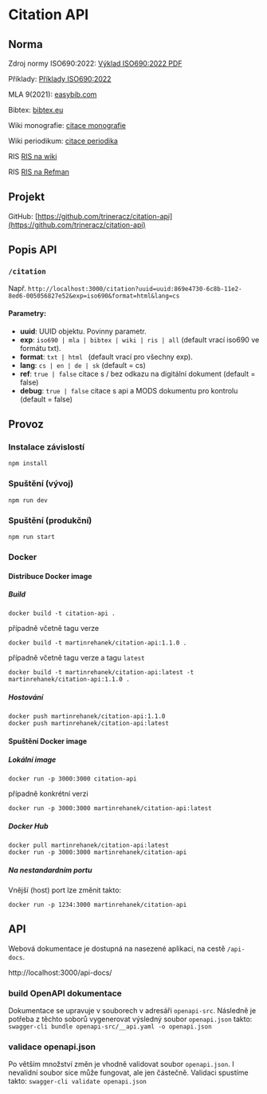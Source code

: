 # Citation API

## Norma

Zdroj normy ISO690:2022: [Výklad ISO690:2022 PDF](https://www.citace.com/Vyklad-CSN-ISO-690-2022.pdf)

Příklady: [Příklady ISO690:2022](https://citace.zcu.cz/home.html)

MLA 9(2021): [easybib.com](https://www.easybib.com/guides/citation-guides/mla-format/mla-citation/)

Bibtex: [bibtex.eu](https://bibtex.eu/)

Wiki monografie: [citace monografie](https://cs.wikipedia.org/wiki/%C5%A0ablona:Citace_monografie)

Wiki periodikum: [citace periodika](https://cs.wikipedia.org/wiki/%C5%A0ablona:Citace_periodika)

RIS [RIS na wiki](https://en.wikipedia.org/wiki/RIS_(file_format))

RIS [RIS na Refman](https://web.archive.org/web/20100726184137/http://www.refman.com/support/risformat_tags_01.asp)

## Projekt

GitHub: [https://github.com/trineracz/citation-api](https://github.com/trineracz/citation-api)

## Popis API

### `/citation`

Např. `http://localhost:3000/citation?uuid=uuid:869e4730-6c8b-11e2-8ed6-005056827e52&exp=iso690&format=html&lang=cs`

#### Parametry:

- **uuid**: UUID objektu. Povinny parametr.
- **exp**: `iso690 | mla | bibtex | wiki | ris | all` (default vrací iso690 ve formátu txt).
- **format**: `txt | html ` (default vrací pro všechny exp).
- **lang**: `cs | en | de | sk` (default = cs)
- **ref**: `true | false` citace s / bez odkazu na digitální dokument (default = false)
- **debug**: `true | false` citace s api a MODS dokumentu pro kontrolu (default = false)


## Provoz

### Instalace závislostí
```
npm install
```

### Spuštění (vývoj)
```
npm run dev
```

### Spuštění (produkční)
```
npm run start
```

### Docker

#### Distribuce Docker image

##### Build
```
docker build -t citation-api .
```
případně včetně tagu verze  
```
docker build -t martinrehanek/citation-api:1.1.0 .
```
případně včetně tagu verze a tagu `latest`
```
docker build -t martinrehanek/citation-api:latest -t martinrehanek/citation-api:1.1.0 .
```

##### Hostování 
```
docker push martinrehanek/citation-api:1.1.0
docker push martinrehanek/citation-api:latest
```

#### Spuštění Docker image

##### Lokální image
```
docker run -p 3000:3000 citation-api
```
případně konkrétní verzi
```
docker run -p 3000:3000 martinrehanek/citation-api:latest
```

##### Docker Hub
```
docker pull martinrehanek/citation-api:latest
docker run -p 3000:3000 martinrehanek/citation-api
```

##### Na nestandardním portu
Vnější (host) port lze změnit takto:
```
docker run -p 1234:3000 martinrehanek/citation-api
```

## API
Webová dokumentace je dostupná na nasezené aplikaci, na cestě `/api-docs`.

http://localhost:3000/api-docs/

### build OpenAPI dokumentace
Dokumentace se upravuje v souborech v adresáři `openapi-src`. Následně je potřeba z těchto soborů vygenerovat výsledný soubor `openapi.json` takto:
`swagger-cli bundle openapi-src/__api.yaml -o openapi.json`

### validace openapi.json
Po větším množství změn je vhodně validovat soubor `openapi.json`. I nevalidní soubor sice může fungovat, ale jen částečně. Validaci spustíme takto:
`swagger-cli validate openapi.json`